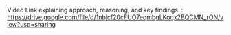 Video Link explaining approach, reasoning, and key findings. : https://drive.google.com/file/d/1nbjcf20cFUO7eqmbgLKogx2BQCMN_rON/view?usp=sharing
